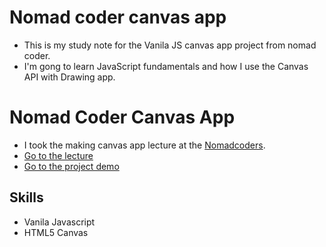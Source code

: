 # Nomad coder canvas app

- This is my study note for the Vanila JS canvas app project from nomad coder.
- I'm gong to learn JavaScript fundamentals and how I use the Canvas API with Drawing app.

# Nomad Coder Canvas App

- I took the making canvas app lecture at the [Nomadcoders](https://nomadcoders.co/).
- [Go to the lecture](https://nomadcoders.co/javascript-for-beginners-2)
- [Go to the project demo](https://cskime.github.io/nomad-coder-canvas-JS/)

## Skills

- Vanila Javascript
- HTML5 Canvas
